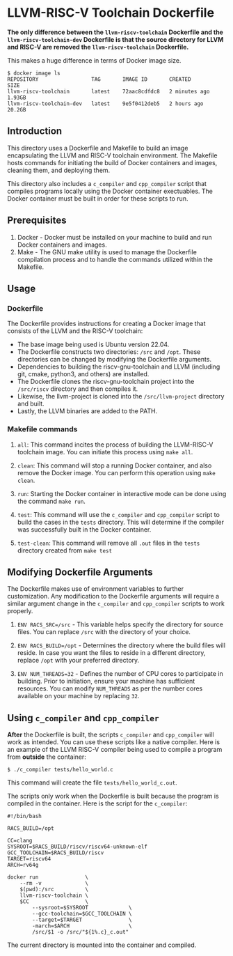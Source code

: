 # LLVM-RISC-V Toolchain Dockerfile 

__The only difference between the `llvm-riscv-toolchain` Dockerfile and the `llvm-riscv-toolchain-dev` Dockerfile is that the source directory for LLVM and RISC-V are removed the `llvm-riscv-toolchain` Dockerfile.__

This makes a huge difference in terms of Docker image size.
```
$ docker image ls
REPOSITORY                 TAG       IMAGE ID       CREATED         SIZE
llvm-riscv-toolchain       latest    72aac8cdfdc8   2 minutes ago   1.93GB
llvm-riscv-toolchain-dev   latest    9e5f0412deb5   2 hours ago     20.2GB
```

## Introduction

This directory uses a Dockerfile and Makefile to build an image encapsulating the LLVM and RISC-V toolchain environment. The Makefile hosts commands for initiating the build of Docker containers and images, cleaning them, and deploying them.

This directory also includes a `c_compiler` and `cpp_compiler` script that compiles programs locally using the Docker container exectuables. The Docker container must be built in order for these scripts to run.

## Prerequisites

1. Docker - Docker must be installed on your machine to build and run Docker containers and images.
2. Make - The GNU make utility is used to manage the Dockerfile compilation process and to handle the commands utilized within the Makefile.

## Usage

### Dockerfile

The Dockerfile provides instructions for creating a Docker image that consists of the LLVM and the RISC-V toolchain:

- The base image being used is Ubuntu version 22.04.
- The Dockerfile constructs two directories: `/src` and `/opt`. These directories can be changed by modifying the Dockerfile arguments.
- Dependencies to building the riscv-gnu-toolchain and LLVM (including git, cmake, python3, and others) are installed.
- The Dockerfile clones the riscv-gnu-toolchain project into the `/src/riscv` directory and then compiles it.
- Likewise, the llvm-project is cloned into the `/src/llvm-project` directory and built.
- Lastly, the LLVM binaries are added to the PATH.

### Makefile commands

1. `all`: This command incites the process of building the LLVM-RISC-V toolchain image. You can initiate this process using `make all`.

2. `clean`: This command will stop a running Docker container, and also remove the Docker image. You can perform this operation using `make clean`.

3. `run`: Starting the Docker container in interactive mode can be done using the command `make run`.

4. `test`: This command will use the `c_compiler` and `cpp_compiler` script to build the cases in the `tests` directory. This will determine if the compiler was successfully built in the Docker container.

5. `test-clean`: This command will remove all `.out` files in the `tests` directory created from `make test`

## Modifying Dockerfile Arguments

The Dockerfile makes use of environment variables to further customization. Any modification to the Dockerfile arguments will require a similar argument change in the `c_compiler` and `cpp_compiler` scripts to work properly.

1. `ENV RACS_SRC=/src` - This variable helps specify the directory for source files. You can replace `/src` with the directory of your choice. 

2. `ENV RACS_BUILD=/opt` - Determines the directory where the build files will reside. In case you want the files to reside in a different directory, replace `/opt` with your preferred directory. 

3. `ENV NUM_THREADS=32` - Defines the number of CPU cores to participate in building. Prior to initiation, ensure your machine has sufficient resources. You can modify `NUM_THREADS` as per the number cores available on your machine by replacing `32`.

## Using `c_compiler` and `cpp_compiler`

__After__ the Dockerfile is built, the scripts `c_compiler` and `cpp_compiler` will work as intended. You can use these scripts like a native compiler. Here is an example of the LLVM RISC-V compiler being used to compile a program from __outside__ the container:

```
$ ./c_compiler tests/hello_world.c
```

This command will create the file `tests/hello_world_c.out`.

The scripts only work when the Dockerfile is built because the program is compiled in the container. Here is the script for the `c_compiler`:

```
#!/bin/bash                                                                                                                     

RACS_BUILD=/opt

CC=clang
SYSROOT=$RACS_BUILD/riscv/riscv64-unknown-elf
GCC_TOOLCHAIN=$RACS_BUILD/riscv
TARGET=riscv64
ARCH=rv64g

docker run               \
    --rm -v              \
    $(pwd):/src          \
    llvm-riscv-toolchain \
    $CC                  \
        --sysroot=$SYSROOT             \
        --gcc-toolchain=$GCC_TOOLCHAIN \
        --target=$TARGET               \
        -march=$ARCH                   \
        /src/$1 -o /src/"${1%.c}_c.out"
```

The current directory is mounted into the container and compiled. 
